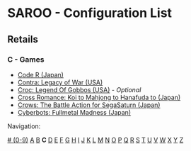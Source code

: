 # SAROO - Configuration List

## Retails

### C - Games

- [Code R (Japan)](../../../Regions/Retails/Japan/T-23502G/README.md)
- [Contra: Legacy of War (USA)](../../../Regions/Retails/USA/T-9507H/README.md)
- [Croc: Legend Of Gobbos (USA)](../../../Regions/Retails/USA/T-5029H-50/README.md) - _Optional_
- [Cross Romance: Koi to Mahjong to Hanafuda to (Japan)](../../../Regions/Retails/Japan/T-7103G/README.md)
- [Crows: The Battle Action for SegaSaturn (Japan)](../../../Regions/Retails/Japan/T-16806G/README.md)
- [Cyberbots: Fullmetal Madness (Japan)](../../../Regions/Retails/Japan/T-1217G/README.md)

Navigation:

[# (0-9)](./09.md) [A](./A.md) [B](./B.md) **C** [D](./D.md) [E](./E.md) [F](./F.md) [G](./G.md) [H](./H.md) [I](./I.md) [J](./J.md) [K](./K.md) [L](./L.md) [M](./M.md) [N](./N.md) [O](./O.md) [P](./P.md) [Q](./Q.md) [R](./R.md) [S](./S.md) [T](./T.md) [U](./U.md) [V](./V.md) [W](./W.md) [X](./X.md) [Y](./Y.md) [Z](./Z.md)
